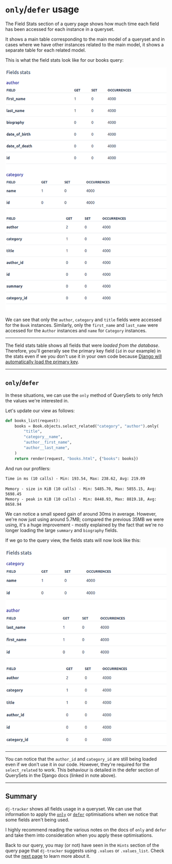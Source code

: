 # `only`/`defer` usage

The Field Stats section of a query page shows how much time each field has been accessed for each instance in a queryset.

It shows a main table corresponding to the main model of a queryset and in cases where we have other instances related to the main model, it shows a separate table for each related model.

This is what the field stats look like for our books query:

![dj-tracker field-stats](../images/field-stats.png)

We can see that only the `author`, `category` and `title` fields were accessed for the `Book` instances. Similarly, only the `first_name` and `last_name` were accessed for the `Author` instances and `name` for `Category` instances.

---

The field stats table shows all fields that were _loaded from the database_. Therefore, you'll generally see the primary key field (`id` in our example) in the stats even if we you don't use it in your own code because [Django will automatically load the primary key](https://docs.djangoproject.com/en/4.0/ref/models/querysets/#django.db.models.query.QuerySet.defer).

---

## `only`/`defer`

In these situations, we can use the `only` method of QuerySets to only fetch the values we're interested in.

Let's update our view as follows:

```python
def books_list(request):
    books = Book.objects.select_related("category", "author").only(
        "title",
        "category__name",
        "author__first_name",
        "author__last_name",
    )
    return render(request, "books.html", {"books": books})
```

And run our profilers:

```shell
Time in ms (10 calls) - Min: 193.54, Max: 238.62, Avg: 219.09

Memory - size in KiB (10 calls) - Min: 5485.70, Max: 5855.15, Avg: 5698.45
Memory - peak in KiB (10 calls) - Min: 8448.93, Max: 8819.18, Avg: 8658.94
```

We can notice a small speed gain of around 30ms in average. However, we're now just using around 5.7MB; compared the previous 35MB we were using, it's a huge improvement - mostly explained by the fact that we're no longer loading the large `summary` and `biography` fields.

If we go to the query view, the fields stats will now look like this:

![dj-tracker field-stats](../images/field-stats-2.png)

---

You can notice that the `author_id` and `category_id` are still being loaded even if we don't use it in our code. However, they're required for the `select_related` to work. This behaviour is detailed in the defer section of QuerySets in the Django docs (linked in note above).

---

## Summary

`dj-tracker` shows all fields usage in a queryset. We can use that information to apply the [`only`](https://docs.djangoproject.com/en/4.0/ref/models/querysets/#only) or [`defer`](https://docs.djangoproject.com/en/4.0/ref/models/querysets/#defer) optimisations when we notice that some fields aren't being used.

I highly recommend reading the various notes on the docs of `only` and `defer` and take them into consideration when you apply these optimisations.

Back to our query, you may (or not) have seen in the `Hints` section of the query page that `dj-tracker` suggests using `.values` or `.values_list`. Check out the [next page](./use_values_or_values_list.md) to learn more about it.
